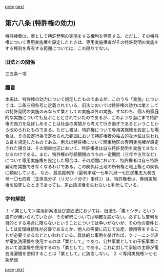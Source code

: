 [prev](/specific/markdowns/特許法/091_Mp-Ch_4-Se_1-At_67_8.md)
[next](/specific/markdowns/特許法/093_Mp-Ch_4-Se_1-At_68_2.md)
## 第六八条 (特許権の効力)
特許権者は、業として特許発明の実施をする権利を専有する。ただし、その特許権について専用実施権を設定したときは、専用実施権者がその特許発明の実施をする権利を専有する範囲については、この限りでない。

### 旧法との関係
三五条一項

### 趣旨
本条は、特許権の効力について規定したものであるが、このうち「実施」については、二条三項各号に定義されている。旧法においては特許権の効力は業としての特許発明の実施のみならず業としての実施以外の実施、すなわち、個人的家庭的な実施についても及ぶこととされていたのであるが、このような面にまで特許権の効力を及ぼしめることは社会の実情から考えて行き過ぎであるということから改められたものである。ただし書は、特許権について専用実施権を設定した場合は、その設定行為で定められた範囲において特許権者の独占的な地位は失われる旨を規定したものである。例えば特許権について関東地区の専用実施権が設定された場合は、その関東地区において、特許権者は自ら特許発明を実施できなくなるわけである。また、特許権の存続期間のうちの一定期間（三年や五年など）について専用実施権を設定した場合は、その期間において、特許権者は自ら特許発明を実施できなくなるわけである。この関係は土地の所有権と地上権との関係に類似している。
なお、最高裁判所（最判平成一七年六月一七日民集五九巻五号一〇七四頁［生体高分子（リガンド分子）事件］）は、特許権者は、専用実施権を設定したときであっても、差止請求権を失わないと判示している。

### 字句解説
１ ＜業として＞実用新案法及び意匠法においては、旧法も「業トシテ」という語句が用いられていたが、その解釈については明確な説がない。必ずしも営利を目的とする場合に限らないということについては争いがないが、その他の要件としては反復継続性が必要であるとか、他人の需要に応じて生産、使用等をすることが必要であるなどといわれている。具体的な事例を挙げれば、クリーニング店が電気洗濯機を使用するのは「業として」であり、公共事業としての干拓事業において浚渫機を使用するのも「業として」である。これに対して家庭の主婦が電気洗濯機を使用することは「業として」に該当しない。
２ ＜専用実施権＞七七条参照

[prev](/specific/markdowns/特許法/091_Mp-Ch_4-Se_1-At_67_8.md)
[next](/specific/markdowns/特許法/093_Mp-Ch_4-Se_1-At_68_2.md)